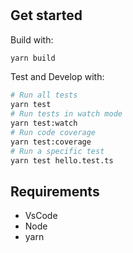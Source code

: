# <LIB NAME HERE>

## Get started
Build with:

```sh
yarn build
```

Test and Develop with:
```sh
# Run all tests
yarn test
# Run tests in watch mode
yarn test:watch
# Run code coverage
yarn test:coverage
# Run a specific test
yarn test hello.test.ts
```

## Requirements
- VsCode
- Node
- yarn

